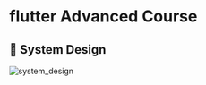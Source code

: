 # flutter Advanced Course

## 🎨 System Design



![system_design](https://github.com/YoussefReda-YRM/flutter_complete_project/assets/99486399/3a16b662-df6e-4f7d-a697-a01469924b33)
